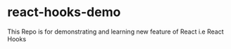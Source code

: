 # react-hooks-demo
This Repo is for demonstrating and learning new feature of React i.e React Hooks
